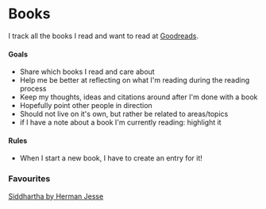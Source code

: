 # Books

I track all the books I read and want to read at [Goodreads](https://www.goodreads.com/user/show/16531967-mads-nedergaard).

#### Goals

* Share which books I read and care about
* Help me be better at reflecting on what I'm reading during the reading process
* Keep my thoughts, ideas and citations around after I'm done with a book
* Hopefully point other people in direction
* Should not live on it's own, but rather be related to areas/topics
* if I have a note about a book I'm currently reading: highlight it

#### Rules

* When I start a new book, I have to create an entry for it!

### Favourites

[Siddhartha by Herman Jesse](https://www.goodreads.com/book/show/444555.Siddhartha)






